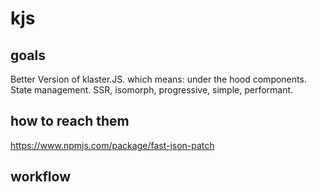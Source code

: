 # kjs

## goals
Better Version of klaster.JS. which means: under the hood components. State management. SSR, isomorph, progressive, simple, performant.

## how to reach them

https://www.npmjs.com/package/fast-json-patch


## workflow


